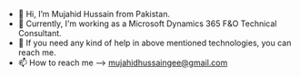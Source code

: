 - 👋 Hi, I’m Mujahid Hussain from Pakistan.
- 👀 Currently, I'm working as a Microsoft Dynamics 365 F&O Technical Consultant.
- 💞️ If you need any kind of help in above mentioned technologies, you can reach me.
- 📫 How to reach me --> mujahidhussaingee@gmail.com
